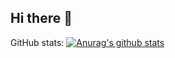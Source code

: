 ## Hi there 👋

GitHub stats:
[![Anurag's github stats](https://github-readme-stats.vercel.app/api?username=SaidQT)](https://github.com/SaidQT)
